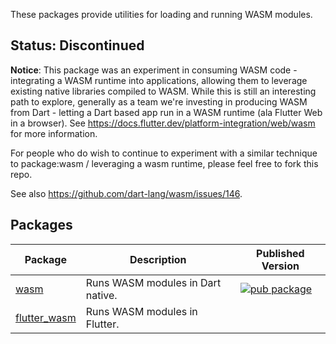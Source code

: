 These packages provide utilities for loading and running WASM modules.

## Status: Discontinued

**Notice**: This package was an experiment in consuming WASM code - integrating
a WASM runtime into applications, allowing them to leverage existing native
libraries compiled to WASM. While this is still an interesting path to explore,
generally as a team we're investing in producing WASM from Dart - letting a Dart
based app run in a WASM runtime (ala Flutter Web in a browser). See
https://docs.flutter.dev/platform-integration/web/wasm for more information.

For people who do wish to continue to experiment with a similar technique to
package:wasm / leveraging a wasm runtime, please feel free to fork this repo.

See also https://github.com/dart-lang/wasm/issues/146.

##  Packages

| Package | Description | Published Version |
| --- | --- | --- |
| [wasm](wasm/) | Runs WASM modules in Dart native. | [![pub package](https://img.shields.io/pub/v/wasm.svg)](https://pub.dev/packages/wasm) |
| [flutter_wasm](flutter_wasm/) | Runs WASM modules in Flutter. | |
